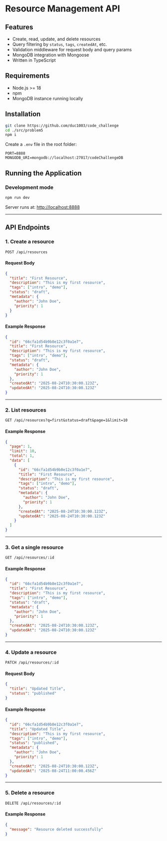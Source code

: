 # Resource Management API
## Features

* Create, read, update, and delete resources
* Query filtering by `status`, `tags`, `createdAt`, etc.
* Validation middleware for request body and query params
* MongoDB integration with Mongoose
* Written in TypeScript

## Requirements

* Node.js >= 18
* npm
* MongoDB instance running locally

## Installation

```bash
git clone https://github.com/duc1003/code_challenge
cd ./src/problem5
npm i
```

Create a `.env` file in the root folder:

```env
PORT=8888
MONGODB_URI=mongodb://localhost:27017/codeChallengeDB
```

## Running the Application

### Development mode

```bash
npm run dev
```
Server runs at: [http://localhost:8888](http://localhost:8888)

---

## API Endpoints

### 1. Create a resource

```http
POST /api/resources
```

#### Request Body

```json
{
  "title": "First Resource",
  "description": "This is my first resource",
  "tags": ["intro", "demo"],
  "status": "draft",
  "metadata": {
    "author": "John Doe",
    "priority": 1
  }
}
```

#### Example Response

```json
{
  "id": "66cfa1d54b9b8e12c3f0a1e7",
  "title": "First Resource",
  "description": "This is my first resource",
  "tags": ["intro", "demo"],
  "status": "draft",
  "metadata": {
    "author": "John Doe",
    "priority": 1
  },
  "createdAt": "2025-08-24T10:30:00.123Z",
  "updatedAt": "2025-08-24T10:30:00.123Z"
}
```

---

### 2. List resources

```http
GET /api/resources?q=first&status=draft&page=1&limit=10
```

#### Example Response

```json
{
  "page": 1,
  "limit": 10,
  "total": 1,
  "data": [
    {
      "id": "66cfa1d54b9b8e12c3f0a1e7",
      "title": "First Resource",
      "description": "This is my first resource",
      "tags": ["intro", "demo"],
      "status": "draft",
      "metadata": {
        "author": "John Doe",
        "priority": 1
      },
      "createdAt": "2025-08-24T10:30:00.123Z",
      "updatedAt": "2025-08-24T10:30:00.123Z"
    }
  ]
}
```

---

### 3. Get a single resource

```http
GET /api/resources/:id
```

#### Example Response

```json
{
  "id": "66cfa1d54b9b8e12c3f0a1e7",
  "title": "First Resource",
  "description": "This is my first resource",
  "tags": ["intro", "demo"],
  "status": "draft",
  "metadata": {
    "author": "John Doe",
    "priority": 1
  },
  "createdAt": "2025-08-24T10:30:00.123Z",
  "updatedAt": "2025-08-24T10:30:00.123Z"
}
```

---

### 4. Update a resource

```http
PATCH /api/resources/:id
```

#### Request Body

```json
{
  "title": "Updated Title",
  "status": "published"
}
```

#### Example Response

```json
{
  "id": "66cfa1d54b9b8e12c3f0a1e7",
  "title": "Updated Title",
  "description": "This is my first resource",
  "tags": ["intro", "demo"],
  "status": "published",
  "metadata": {
    "author": "John Doe",
    "priority": 1
  },
  "createdAt": "2025-08-24T10:30:00.123Z",
  "updatedAt": "2025-08-24T11:00:00.456Z"
}
```

---

### 5. Delete a resource

```http
DELETE /api/resources/:id
```

#### Example Response

```json
{
  "message": "Resource deleted successfully"
}
```
